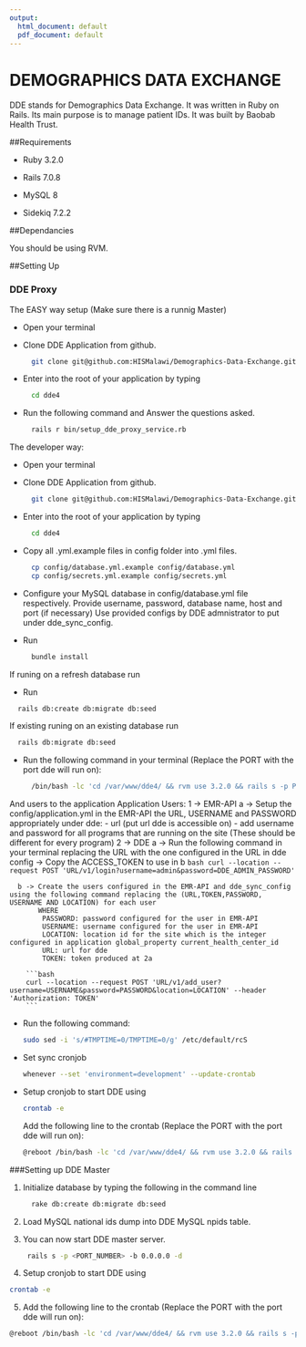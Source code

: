 ```yaml
---
output:
  html_document: default
  pdf_document: default
---
```

# DEMOGRAPHICS DATA EXCHANGE

DDE stands for Demographics Data Exchange. It was written in Ruby on Rails. Its main purpose is to manage patient IDs. 
It was built by Baobab Health Trust. 


##Requirements

* Ruby 3.2.0

* Rails 7.0.8

* MySQL 8

* Sidekiq 7.2.2

##Dependancies

You should be using RVM.


##Setting Up

### DDE Proxy

The EASY way setup (Make sure there is a runnig Master)


* Open your terminal

* Clone DDE Application from github.
  ```bash
    git clone git@github.com:HISMalawi/Demographics-Data-Exchange.git dde4
  ```
  
* Enter into the root of your application by typing 
  ```bash
    cd dde4
  ```
* Run the following command and Answer the questions asked.
  ```bash
    rails r bin/setup_dde_proxy_service.rb
  ```

The developer way:

* Open your terminal

* Clone DDE Application from github.
  ```bash
    git clone git@github.com:HISMalawi/Demographics-Data-Exchange.git dde4
  ```
  
* Enter into the root of your application by typing 
  ```bash
    cd dde4
  ```
  
* Copy all .yml.example files in config folder into .yml files.
  ```bash
    cp config/database.yml.example config/database.yml
    cp config/secrets.yml.example config/secrets.yml
  ```
  
* Configure your MySQL database in config/database.yml file respectively.
  Provide username, password, database name, host and port (if necessary)
  Use provided configs by DDE admnistrator to put under dde_sync_config.

* Run
  ```bash
    bundle install
  ```

If runing on a refresh database run
  * Run
  ```bash
    rails db:create db:migrate db:seed
  ```

If existing runing on an existing database run
  ```bash
    rails db:migrate db:seed
  ```
* Run the following command in your terminal (Replace the PORT with the port dde will run on):

  ```bash
    /bin/bash -lc 'cd /var/www/dde4/ && rvm use 3.2.0 && rails s -p PORT -b 0.0.0.0 -d'
  ```

And users to the application
  Application Users:
    1 -> EMR-API
      a -> Setup the config/application.yml in the EMR-API the URL, USERNAME and PASSWORD appropriately under dde:
        - url (put url dde is accessible on)
        - add username and password for all programs that are running on the site (These should be different for every program)
    2 -> DDE
       a -> Run the following command in your terminal replacing the URL with the one configured in the URL in dde config
         -> Copy the ACCESS_TOKEN to use in b
        ```bash
        curl --location --request POST 'URL/v1/login?username=admin&password=DDE_ADMIN_PASSWORD'
        ```

      b -> Create the users configured in the EMR-API and dde_sync_config using the following command replacing the (URL,TOKEN,PASSWORD, USERNAME AND LOCATION) for each user
           WHERE
            PASSWORD: password configured for the user in EMR-API
            USERNAME: username configured for the user in EMR-API
            LOCATION: location id for the site which is the integer configured in application global_property current_health_center_id
            URL: url for dde
            TOKEN: token produced at 2a

        ```bash
        curl --location --request POST 'URL/v1/add_user?username=USERNAME&password=PASSWORD&location=LOCATION' --header 'Authorization: TOKEN'
        ```
* Run the following command:
    ```bash
    sudo sed -i 's/#TMPTIME=0/TMPTIME=0/g' /etc/default/rcS
    ```
* Set sync cronjob

    ```bash
    whenever --set 'environment=development' --update-crontab
    ```
* Setup cronjob to start DDE using
  ```bash
  crontab -e
  ```
  Add the following line to the crontab (Replace the PORT with the port dde will run on):
  ```bash
  @reboot /bin/bash -lc 'cd /var/www/dde4/ && rvm use 3.2.0 && rails s -p PORT -b 0.0.0.0 -d'
  ```


###Setting up DDE Master

1. Initialize database by typing the following in the command line
   ```bash
     rake db:create db:migrate db:seed
   ```
2. Load MySQL national ids dump into DDE MySQL npids table.

3. You can now start DDE master server.
   ```bash
    rails s -p <PORT_NUMBER> -b 0.0.0.0 -d
   ```
4. Setup cronjob to start DDE using
  ```bash
  crontab -e
  ```
5. Add the following line to the crontab (Replace the PORT with the port dde will run on):
  ```bash
  @reboot /bin/bash -lc 'cd /var/www/dde4/ && rvm use 3.2.0 && rails s -p PORT -b 0.0.0.0 -d'
  ```
